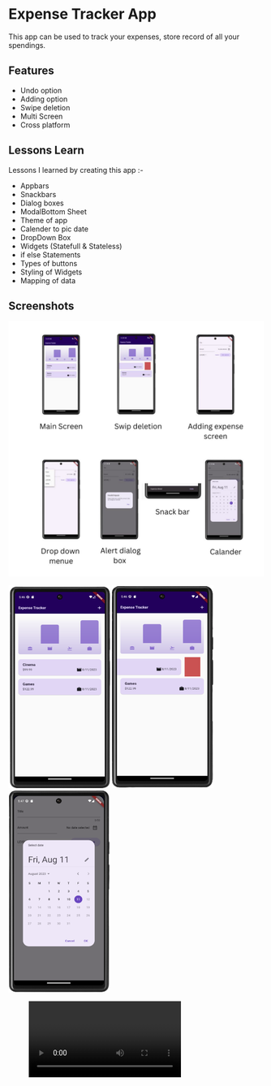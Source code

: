 
# Expense Tracker App 

This app can be used to track your expenses,
store record of all your spendings.


## Features

- Undo option 
- Adding option
- Swipe deletion
- Multi Screen
- Cross platform


## Lessons Learn

Lessons I learned by creating this app :-

- Appbars 
- Snackbars
- Dialog boxes
- ModalBottom Sheet
- Theme of app
- Calender to pic date
- DropDown Box
- Widgets (Statefull & Stateless)
- if else Statements
- Types of buttons 
- Styling of Widgets
- Mapping of data

## Screenshots

![App Screenshot](https://github.com/manasvi143/Expense-Tracker-App/blob/main/assets/Main%20Screen.jpg?raw=true)


<img src="assets/main Screen 1.png" height="400" width="200"> 
<img src="assets/main Screen 2 .png" height="400" width="200"> 
<img src="assets/main Screem 3 .png" height="400" width="200"> 

<figure class="video_container">
 <video controls="true" allowfullscreen="true">
 <source src="assets/Android Emulator - Pixel_6_API_33_1_5554 2023-08-11 18-02-51.mp4" type="video/mp4" height="400" width="200>
 </video>
</figure>

